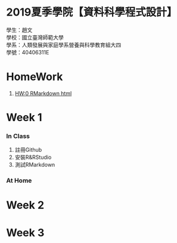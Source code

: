 # 2019夏季學院【資料科學程式設計】
 學生：趙文<br>
 學校：國立臺灣師範大學<br>
 學系：人類發展與家庭學系營養與科學教育組大四<br>
 學號：40406311E
 
# HomeWork 
1. [HW:0 RMarkdown html](https://jellyweiwei.github.io/Data-Science/Week%201/test.html)

# Week 1
### In Class
1. 註冊Github
2. 安裝R&RStudio
3. 測試RMarkdown

### At Home

# Week 2

# Week 3

